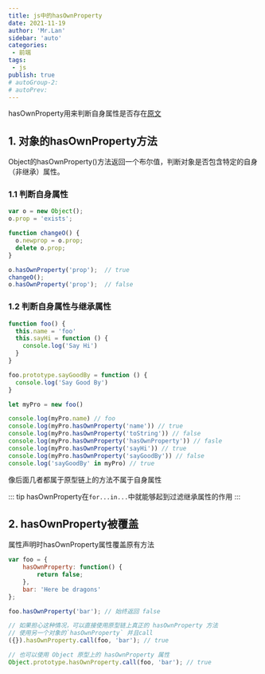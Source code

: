 ```yaml
---
title: js中的hasOwnProperty
date: 2021-11-19
author: 'Mr.Lan'
sidebar: 'auto'
categories: 
 - 前端
tags: 
 - js
publish: true
# autoGroup-2: 
# autoPrev:
---
```


hasOwnProperty用来判断自身属性是否存在[原文](https://www.cnblogs.com/weiqinl/p/8683207.html)
<!-- more -->

## **1. 对象的hasOwnProperty方法**

Object的hasOwnProperty()方法返回一个布尔值，判断对象是否包含特定的自身（非继承）属性。

### 1.1 判断自身属性

``` js
var o = new Object();
o.prop = 'exists';

function changeO() {
  o.newprop = o.prop;
  delete o.prop;
}

o.hasOwnProperty('prop');  // true
changeO();
o.hasOwnProperty('prop');  // false
```

### 1.2 判断自身属性与继承属性

``` js
function foo() {
  this.name = 'foo'
  this.sayHi = function () {
    console.log('Say Hi')
  }
}

foo.prototype.sayGoodBy = function () {
  console.log('Say Good By')
}

let myPro = new foo()

console.log(myPro.name) // foo
console.log(myPro.hasOwnProperty('name')) // true
console.log(myPro.hasOwnProperty('toString')) // false
console.log(myPro.hasOwnProperty('hasOwnProperty')) // fasle
console.log(myPro.hasOwnProperty('sayHi')) // true
console.log(myPro.hasOwnProperty('sayGoodBy')) // false
console.log('sayGoodBy' in myPro) // true
```

像后面几者都属于原型链上的方法不属于自身属性

::: tip
hasOwnProperty在`for...in...`中就能够起到过滤继承属性的作用
:::
## 2. hasOwnProperty被覆盖
属性声明时hasOwnProperty属性覆盖原有方法

``` js
var foo = {
    hasOwnProperty: function() {
        return false;
    },
    bar: 'Here be dragons'
};

foo.hasOwnProperty('bar'); // 始终返回 false

// 如果担心这种情况，可以直接使用原型链上真正的 hasOwnProperty 方法
// 使用另一个对象的`hasOwnProperty` 并且call
({}).hasOwnProperty.call(foo, 'bar'); // true

// 也可以使用 Object 原型上的 hasOwnProperty 属性
Object.prototype.hasOwnProperty.call(foo, 'bar'); // true
```